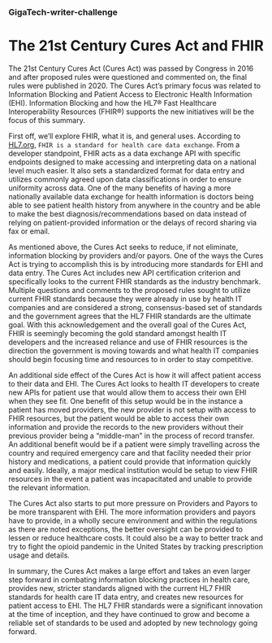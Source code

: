 ### GigaTech-writer-challenge

# The 21st Century Cures Act and FHIR

The 21st Century Cures Act (Cures Act) was passed by Congress in 2016 and after proposed rules were questioned and commented on, the final rules were published in 2020.  The Cures Act’s primary focus was related to Information Blocking and Patient Access to Electronic Health Information (EHI).  Information Blocking and how the HL7® Fast Healthcare Interoperability Resources (FHIR®) supports the new initiatives will be the focus of this summary.

First off, we’ll explore FHIR, what it is, and general uses.  According to [HL7.org](https://hl7.org/fhir/), `FHIR is a standard for health care data exchange`.  From a developer standpoint, FHIR acts as a data exchange API with specific endpoints designed to make accessing and interpreting data on a national level much easier.  It also sets a standardized format for data entry and utilizes commonly agreed upon data classifications in order to ensure uniformity across data.  One of the many benefits of having a more nationally available data exchange for health information is doctors being able to see patient health history from anywhere in the country and be able to make the best diagnosis/recommendations based on data instead of relying on patient-provided information or the delays of record sharing via fax or email. 

As mentioned above, the Cures Act seeks to reduce, if not eliminate, information blocking by providers and/or payors.  One of the ways the Cures Act is trying to accomplish this is by introducing more standards for EHI and data entry.  The Cures Act includes new API certification criterion and specifically looks to the current FHIR standards as the industry benchmark.  Multiple questions and comments to the proposed rules sought to utilize current FHIR standards because they were already in use by health IT companies and are considered a strong, consensus-based set of standards and the government agrees that the HL7 FHIR standards are the ultimate goal.  With this acknowledgement and the overall goal of the Cures Act, FHIR is seemingly becoming the gold standard amongst health IT developers and the increased reliance and use of FHIR resources is the direction the government is moving towards and what health IT companies should begin focusing time and resources to in order to stay competitive.

An additional side effect of the Cures Act is how it will affect patient access to their data and EHI.  The Cures Act looks to health IT developers to create new APIs for patient use that would allow them to access their own EHI when they see fit.  One benefit of this setup would be in the instance a patient has moved providers, the new provider is not setup with access to FHIR resources, but the patient would be able to access their own information and provide the records to the new providers without their previous provider being a “middle-man” in the process of record transfer.  An additional benefit would be if a patient were simply travelling across the country and required emergency care and that facility needed their prior history and medications, a patient could provide that information quickly and easily.  Ideally, a major medical institution would be setup to view FHIR resources in the event a patient was incapacitated and unable to provide the relevant information.

The Cures Act also starts to put more pressure on Providers and Payors to be more transparent with EHI.  The more information providers and payors have to provide, in a wholly secure environment and within the regulations as there are noted exceptions, the better oversight can be provided to lessen or reduce healthcare costs.  It could also be a way to better track and try to fight the opioid pandemic in the United States by tracking prescription usage and details.

In summary, the Cures Act makes a large effort and takes an even larger step forward in combating information blocking practices in health care, provides new, stricter standards aligned with the current HL7 FHIR standards for health care IT data entry, and creates new resources for patient access to EHI.  The HL7 FHIR standards were a significant innovation at the time of inception, and they have continued to grow and become a reliable set of standards to be used and adopted by new technology going forward.
